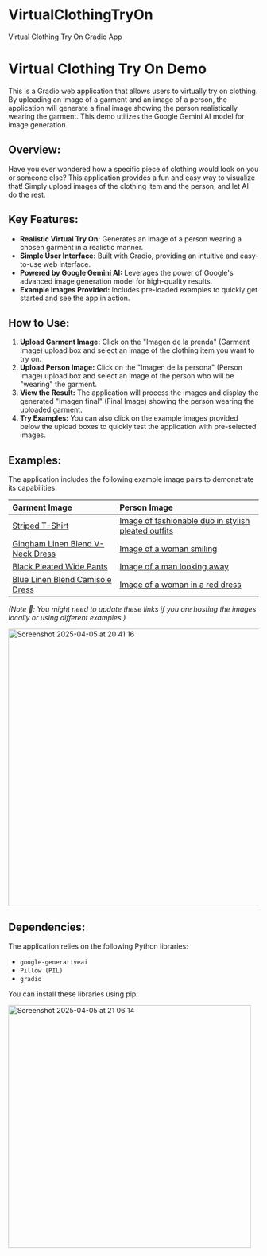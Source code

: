 # VirtualClothingTryOn
Virtual Clothing Try On Gradio App

# Virtual Clothing Try On Demo

This is a Gradio web application that allows users to virtually try on clothing. By uploading an image of a garment and an image of a person, the application will generate a final image showing the person realistically wearing the garment. This demo utilizes the Google Gemini AI model for image generation.

## Overview:

Have you ever wondered how a specific piece of clothing would look on you or someone else? This application provides a fun and easy way to visualize that! Simply upload images of the clothing item and the person, and let AI do the rest.

## Key Features:

* **Realistic Virtual Try On:** Generates an image of a person wearing a chosen garment in a realistic manner.
* **Simple User Interface:** Built with Gradio, providing an intuitive and easy-to-use web interface.
* **Powered by Google Gemini AI:** Leverages the power of Google's advanced image generation model for high-quality results.
* **Example Images Provided:** Includes pre-loaded examples to quickly get started and see the app in action.

## How to Use:

1.  **Upload Garment Image:** Click on the "Imagen de la prenda" (Garment Image) upload box and select an image of the clothing item you want to try on.
2.  **Upload Person Image:** Click on the "Imagen de la persona" (Person Image) upload box and select an image of the person who will be "wearing" the garment.
3.  **View the Result:** The application will process the images and display the generated "Imagen final" (Final Image) showing the person wearing the uploaded garment.
4.  **Try Examples:** You can also click on the example images provided below the upload boxes to quickly test the application with pre-selected images.

## Examples:

The application includes the following example image pairs to demonstrate its capabilities:

| Garment Image                                                                                                                                | Person Image                                                                                                                                |
| :------------------------------------------------------------------------------------------------------------------------------------------- | :------------------------------------------------------------------------------------------------------------------------------------------ |
| [Striped T-Shirt](https://www.uniqlo.com/us/en/products/E477795-000/00?colorDisplayCode=61&sizeDisplayCode=003)      | [Image of fashionable duo in stylish pleated outfits](https://www.pexels.com/photo/fashionable-duo-in-stylish-pleated-outfits-31422876) |
| [Gingham Linen Blend V-Neck Dress](https://www.uniqlo.com/us/en/products/E477218-000/00?colorDisplayCode=09&sizeDisplayCode=003) | [Image of a woman smiling](https://www.pexels.com/photo/woman-wearing-white-and-blue-floral-dress-carrying-brown-handbag-3195980/)    |
| [Black Pleated Wide Pants](https://www.uniqlo.com/us/en/products/E463182-000/00?colorDisplayCode=09&sizeDisplayCode=003) | [Image of a man looking away](https://www.pexels.com/photo/man-standing-on-seashore-2907034)      |
| [Blue Linen Blend Camisole Dress](https://www.uniqlo.com/us/en/products/E474056-000/00?colorDisplayCode=61&sizeDisplayCode=003)  | [Image of a woman in a red dress](https://www.pexels.com/photo/photo-of-woman-wearing-red-dress-1644898/)    |

*(Note 📝: You might need to update these links if you are hosting the images locally or using different examples.)*

<img width="557" alt="Screenshot 2025-04-05 at 20 41 16" src="https://github.com/user-attachments/assets/a618c2e0-3ddf-4c96-9a52-443cc56605a8" />

## Dependencies:

The application relies on the following Python libraries:

* `google-generativeai`
* `Pillow (PIL)`
* `gradio`

You can install these libraries using pip:

<img width="488" alt="Screenshot 2025-04-05 at 21 06 14" src="https://github.com/user-attachments/assets/1ca67b30-a7c3-4d77-88b9-a6418deb2913"/>





